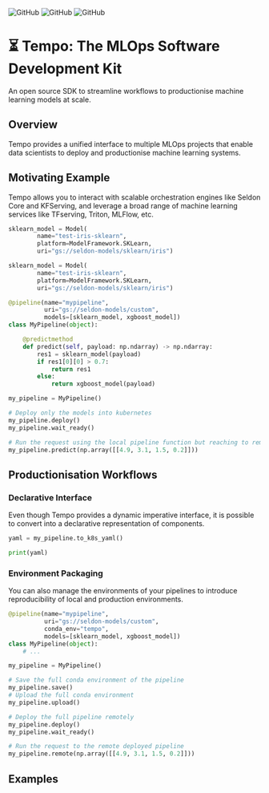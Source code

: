 
![GitHub](https://img.shields.io/badge/Version-0.1.0-green.svg)
![GitHub](https://img.shields.io/badge/Python-3.5—3.8-blue.svg)
![GitHub](https://img.shields.io/badge/License-Apache-black.svg)

# ⏳ Tempo: The MLOps Software Development Kit

An open source SDK to streamline workflows to productionise machine learning models at scale.

## Overview

Tempo provides a unified interface to multiple MLOps projects that enable data scientists to deploy and productionise machine learning systems.

## Motivating Example

Tempo allows you to interact with scalable orchestration engines like Seldon Core and KFServing, and leverage a broad range of machine learning services like TFserving, Triton, MLFlow, etc.

```python
sklearn_model = Model(
        name="test-iris-sklearn",
        platform=ModelFramework.SKLearn,
        uri="gs://seldon-models/sklearn/iris")

sklearn_model = Model(
        name="test-iris-sklearn",
        platform=ModelFramework.SKLearn,
        uri="gs://seldon-models/sklearn/iris")

@pipeline(name="mypipeline",
          uri="gs://seldon-models/custom",
          models=[sklearn_model, xgboost_model])
class MyPipeline(object):

    @predictmethod
    def predict(self, payload: np.ndarray) -> np.ndarray:
        res1 = sklearn_model(payload)
        if res1[0][0] > 0.7:
            return res1
        else:
            return xgboost_model(payload)

my_pipeline = MyPipeline()

# Deploy only the models into kubernetes
my_pipeline.deploy()
my_pipeline.wait_ready()

# Run the request using the local pipeline function but reaching to remote models
my_pipeline.predict(np.array([[4.9, 3.1, 1.5, 0.2]]))
```

## Productionisation Workflows

### Declarative Interface

Even though Tempo provides a dynamic imperative interface, it is possible to convert into a declarative representation of components.

```python
yaml = my_pipeline.to_k8s_yaml()

print(yaml)
```

### Environment Packaging

You can also manage the environments of your pipelines to introduce reproducibility of local and production environments.

```python
@pipeline(name="mypipeline",
          uri="gs://seldon-models/custom",
          conda_env="tempo",
          models=[sklearn_model, xgboost_model])
class MyPipeline(object):
    # ...

my_pipeline = MyPipeline()

# Save the full conda environment of the pipeline
my_pipeline.save()
# Upload the full conda environment
my_pipeline.upload()

# Deploy the full pipeline remotely
my_pipeline.deploy()
my_pipeline.wait_ready()

# Run the request to the remote deployed pipeline
my_pipeline.remote(np.array([[4.9, 3.1, 1.5, 0.2]]))
```

## Examples


